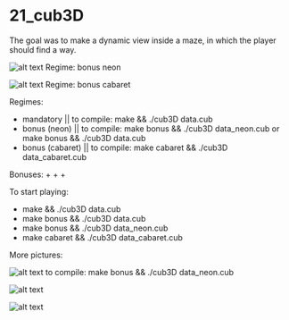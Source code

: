 # 21_cub3D

The goal was to make a dynamic view inside a maze, in which the player should find a way.

![alt text](https://raw.githubusercontent.com/Olkanaut/21_cub3D/master/rendered_scenes/neon1.png?token=AJK7TEU3UUPBABIFRV6EVPK7OYG4C)
Regime: bonus neon

![alt text](rendered_scenes/fire1.png)
Regime: bonus cabaret

Regimes:
- mandatory || to compile: make && ./cub3D data.cub
- bonus (neon) || to compile: make bonus && ./cub3D data_neon.cub or make bonus && ./cub3D data.cub
- bonus (cabaret) || to compile: make cabaret && ./cub3D data_cabaret.cub



Bonuses:
+
+
+


To start playing:
- make && ./cub3D data.cub
- make bonus && ./cub3D data.cub
- make bonus && ./cub3D data_neon.cub
- make cabaret && ./cub3D data_cabaret.cub


More pictures:


![alt text](https://raw.githubusercontent.com/Olkanaut/21_cub3D/master/rendered_scenes/neon2.png?token=AJK7TESR4CENUTLQMWX32OK7OYG6G)
to compile: make bonus && ./cub3D data_neon.cub

![alt text](https://raw.githubusercontent.com/Olkanaut/21_cub3D/master/rendered_scenes/fire2.png?token=AJK7TEUYLL7R5TMMY5P7R5K7OYHDM)

![alt text](https://raw.githubusercontent.com/Olkanaut/21_cub3D/master/rendered_scenes/ghost1.png?token=AJK7TEUIGN3JN7BFS3AV2IC7OYHGW)
